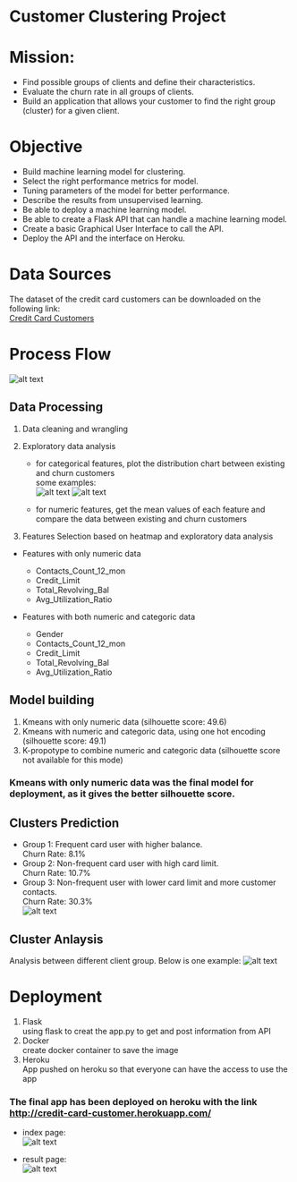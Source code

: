 # Customer Clustering Project 

# Mission:
* Find possible groups of clients and define their characteristics. 
* Evaluate the churn rate in all groups of clients.
* Build an application that allows your customer to find the right group (cluster) for a given client.

# Objective
* Build machine learning model for clustering.
* Select the right performance metrics for model.
* Tuning parameters of the model for better performance.
* Describe the results from unsupervised learning.
* Be able to deploy a machine learning model.
* Be able to create a Flask API that can handle a machine learning model.
* Create a basic Graphical User Interface to call the API.
* Deploy the API and the interface on Heroku.

# Data Sources
The dataset of the credit card customers can be downloaded on the following link:\
[Credit Card Customers](https://www.kaggle.com/datasets/sakshigoyal7/credit-card-customers)

# Process Flow
![alt text](https://github.com/yhwang0123/customer_clustering/blob/main/assets/work%20flow.png)

## Data Processing
1. Data cleaning and wrangling
2. Exploratory data analysis
   * for categorical features, plot the distribution chart between existing and churn customers\
   some examples:\
   ![alt text](https://github.com/yhwang0123/customer_clustering/blob/main/assets/gender_distribution.png)
   ![alt text](https://github.com/yhwang0123/customer_clustering/blob/main/assets/income_distribution.png)

   * for numeric features, get the mean values of each feature and compare the data between existing and churn customers

3. Features Selection based on heatmap and exploratory data analysis
* Features with only numeric data
  - Contacts_Count_12_mon
  - Credit_Limit
  - Total_Revolving_Bal
  - Avg_Utilization_Ratio

* Features with both numeric and categoric data
  - Gender
  - Contacts_Count_12_mon
  - Credit_Limit
  - Total_Revolving_Bal
  - Avg_Utilization_Ratio

## Model building

1. Kmeans with only numeric data  (silhouette score: 49.6)
2. Kmeans with numeric and categoric data, using one hot encoding (silhouette score: 49.1)
3. K-propotype to combine numeric and categoric data (silhouette score not available for this mode)

### Kmeans with only numeric data was the final model for deployment, as it gives the better silhouette score.

## Clusters Prediction

* Group 1: Frequent card user with higher balance.\
Churn Rate: 8.1%
* Group 2: Non-frequent card user with high card limit.\
Churn Rate: 10.7%
* Group 3: Non-frequent user with lower card limit and more customer contacts.\
Churn Rate: 30.3% \
![alt text](https://github.com/yhwang0123/customer_clustering/blob/main/assets/Churn%20Rate%20in%20client%20group.png)

## Cluster Anlaysis
Analysis between different client group.
Below is one example:
![alt text](https://github.com/yhwang0123/customer_clustering/blob/main/static/cluster_image/group1.png)

# Deployment
1. Flask \
using flask to creat the app.py to get and post information from API
2. Docker \
create docker container to save the image
3. Heroku \
App pushed on heroku so that everyone can have the access to use the app

### The final app has been deployed on heroku with the link http://credit-card-customer.herokuapp.com/

* index page:\
![alt text](https://github.com/yhwang0123/customer_clustering/blob/main/assets/App%20Outline.png)

* result page:\
![alt text](https://github.com/yhwang0123/customer_clustering/blob/main/assets/result.png)
